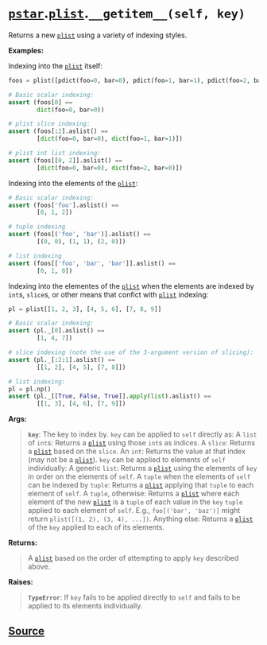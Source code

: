 # [`pstar`](./pstar.md).[`plist`](./pstar_plist.md).`__getitem__(self, key)`

Returns a new [`plist`](./pstar_plist.md) using a variety of indexing styles.

**Examples:**

Indexing into the [`plist`](./pstar_plist.md) itself:
```python
foos = plist([pdict(foo=0, bar=0), pdict(foo=1, bar=1), pdict(foo=2, bar=0)])

# Basic scalar indexing:
assert (foos[0] ==
        dict(foo=0, bar=0))

# plist slice indexing:
assert (foos[:2].aslist() ==
        [dict(foo=0, bar=0), dict(foo=1, bar=1)])

# plist int list indexing:
assert (foos[[0, 2]].aslist() ==
        [dict(foo=0, bar=0), dict(foo=2, bar=0)])
```

Indexing into the elements of the [`plist`](./pstar_plist.md):
```python
# Basic scalar indexing:
assert (foos['foo'].aslist() ==
        [0, 1, 2])

# tuple indexing
assert (foos[('foo', 'bar')].aslist() ==
        [(0, 0), (1, 1), (2, 0)])

# list indexing
assert (foos[['foo', 'bar', 'bar']].aslist() ==
        [0, 1, 0])
```

Indexing into the elementes of the [`plist`](./pstar_plist.md) when the elements are indexed by
`int`s, `slice`s, or other means that confict with [`plist`](./pstar_plist.md) indexing:
```python
pl = plist[[1, 2, 3], [4, 5, 6], [7, 8, 9]]

# Basic scalar indexing:
assert (pl._[0].aslist() ==
        [1, 4, 7])

# slice indexing (note the use of the 3-argument version of slicing):
assert (pl._[:2:1].aslist() ==
        [[1, 2], [4, 5], [7, 8]])

# list indexing:
pl = pl.np()
assert (pl._[[True, False, True]].apply(list).aslist() ==
        [[1, 3], [4, 6], [7, 9]])
```

**Args:**

>    **`key`**: The key to index by.
>         `key` can be applied to `self` directly as:
>           A `list` of `int`s: Returns a [`plist`](./pstar_plist.md) using those `int`s as indices.
>           A `slice`: Returns a [`plist`](./pstar_plist.md) based on the `slice`.
>           An `int`: Returns the value at that index (may not be a [`plist`](./pstar_plist.md)).
>         `key` can be applied to elements of `self` individually:
>           A generic `list`:
>            Returns a [`plist`](./pstar_plist.md) using the elements of `key` in order on the
>            elements of `self`.
>           A `tuple` when the elements of `self` can be indexed by `tuple`:
>            Returns a [`plist`](./pstar_plist.md) applying that `tuple` to each element of `self`.
>           A `tuple`, otherwise:
>            Returns a [`plist`](./pstar_plist.md) where each element of the new [`plist`](./pstar_plist.md) is a `tuple`
>            of each value in the `key` `tuple` applied to each element of
>            `self`. E.g., `foo[('bar', 'baz')]` might return
>            `plist([(1, 2), (3, 4), ...])`.
>           Anything else:
>            Returns a [`plist`](./pstar_plist.md) of the `key` applied to each of its elements.

**Returns:**

>    A [`plist`](./pstar_plist.md) based on the order of attempting to apply `key` described above.

**Raises:**

>    **`TypeError`**: If `key` fails to be applied directly to `self` and fails to be
>               applied to its elements individually.



## [Source](../pstar/pstar.py#L2117-L2224)
